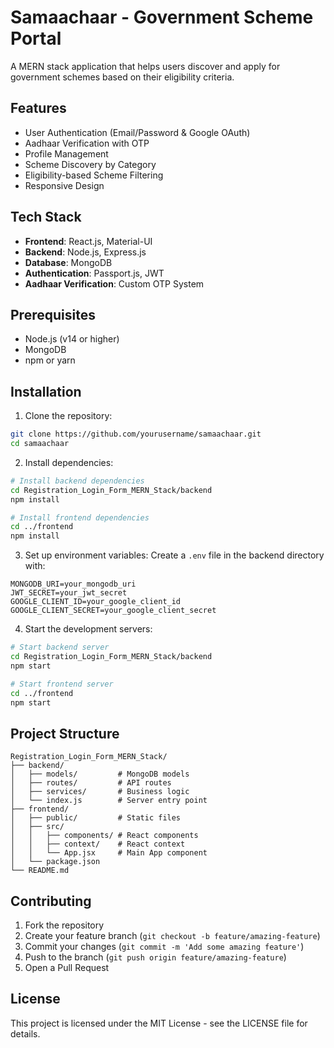 # Samaachaar - Government Scheme Portal

A MERN stack application that helps users discover and apply for government schemes based on their eligibility criteria.

## Features

- User Authentication (Email/Password & Google OAuth)
- Aadhaar Verification with OTP
- Profile Management
- Scheme Discovery by Category
- Eligibility-based Scheme Filtering
- Responsive Design

## Tech Stack

- **Frontend**: React.js, Material-UI
- **Backend**: Node.js, Express.js
- **Database**: MongoDB
- **Authentication**: Passport.js, JWT
- **Aadhaar Verification**: Custom OTP System

## Prerequisites

- Node.js (v14 or higher)
- MongoDB
- npm or yarn

## Installation

1. Clone the repository:
```bash
git clone https://github.com/yourusername/samaachaar.git
cd samaachaar
```

2. Install dependencies:
```bash
# Install backend dependencies
cd Registration_Login_Form_MERN_Stack/backend
npm install

# Install frontend dependencies
cd ../frontend
npm install
```

3. Set up environment variables:
Create a `.env` file in the backend directory with:
```
MONGODB_URI=your_mongodb_uri
JWT_SECRET=your_jwt_secret
GOOGLE_CLIENT_ID=your_google_client_id
GOOGLE_CLIENT_SECRET=your_google_client_secret
```

4. Start the development servers:
```bash
# Start backend server
cd Registration_Login_Form_MERN_Stack/backend
npm start

# Start frontend server
cd ../frontend
npm start
```

## Project Structure

```
Registration_Login_Form_MERN_Stack/
├── backend/
│   ├── models/         # MongoDB models
│   ├── routes/         # API routes
│   ├── services/       # Business logic
│   └── index.js        # Server entry point
├── frontend/
│   ├── public/         # Static files
│   ├── src/
│   │   ├── components/ # React components
│   │   ├── context/    # React context
│   │   └── App.jsx     # Main App component
│   └── package.json
└── README.md
```

## Contributing

1. Fork the repository
2. Create your feature branch (`git checkout -b feature/amazing-feature`)
3. Commit your changes (`git commit -m 'Add some amazing feature'`)
4. Push to the branch (`git push origin feature/amazing-feature`)
5. Open a Pull Request

## License

This project is licensed under the MIT License - see the LICENSE file for details. 